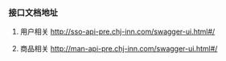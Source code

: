 ### 接口文档地址

1. 用户相关
http://sso-api-pre.chj-inn.com/swagger-ui.html#/

2. 商品相关
http://man-api-pre.chj-inn.com/swagger-ui.html#/